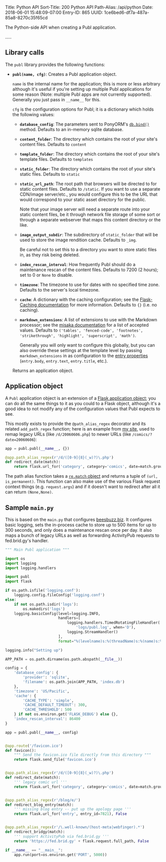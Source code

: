 Title: Python API
Sort-Title: 200 Python API
Path-Alias: /api/python
Date: 2018-06-01 15:48:09-07:00
Entry-ID: 865
UUID: 1ce6bed6-df7a-487a-85a8-8270c35f65cd

The Python-side API when creating a Publ application.

.....

## Library calls

The `publ` library provides the following functions:

* **`publ(name, cfg)`**: Creates a Publ application object.

    `name` is the internal name for the application; this is more or less
    arbitrary although it's useful if you're setting up multiple Publ
    applications for some reason (Note: multiple Publ apps are not currently
    supported). Generally you just pass in `__name__` for this.

    `cfg` is the configuration options for Publ; it is a dictionary which holds
    the following values:

    * **`database_config`**: The parameters sent to PonyORM's [`db.bind()`](https://docs.ponyorm.com/api_reference.html#Database.bind) method. Defaults to an in-memory sqlite database.

    * **`content_folder`**: The directory which contains the root of your site's content files. Defaults to `content`

    * **`template_folder`**: The directory which contains the root of your site's template files. Defaults to `templates`

    * **`static_folder`**: The directory which contains the root of your site's static files. Defaults to `static`

    * **`static_url_path`**: The root path that browsers will be directed to for static content files. Defaults to `/static`. If you want to use a separate CDN/image server/etc., you would configure this to be the URL that would correspond to your static asset directory for the public.

        Note that your image server will need a separate route into your static
        content files, be it through network file storage of some sort or
        through a separate webserver that maps this content directory or the
        like.

    * **`image_output_subdir`**: The subdirectory of `static_folder` that will be used to store the image rendition cache. Defaults to `_img`.

        Be careful not to set this to a directory you want to store static files in, as they risk being deleted.

    * **`index_rescan_interval`**: How frequently Publ should do a maintenance rescan of the content files. Defaults to 7200 (2 hours); set to 0 or `None` to disable.

    * **`timezone`**: The timezone to use for dates with no specified time zone. Defaults to the server's local timezone.

    * **`cache`**: A dictionary with the caching configuration; see the [Flask-Caching documentation](https://pythonhosted.org/Flask-Caching/#configuring-flask-caching) for more information. Defaults to `{}` (i.e. no caching).

    * **`markdown_extensions`**: A list of extensions to use with the Markdown processor; see the [misaka documentation](https://misaka.61924.nl/#extensions) for a list of accepted values. Defaults to `('tables', 'fenced-code', 'footnotes', 'strikethrough', 'highlight', 'superscript', 'math')`.

        Generally you will only want to configure this globally, but you can also override these settings at the template level by passing `markdown_extensions` in as configuration to the [entry properties](115) (`entry.body`, `entry.text`, `entry.title`, etc.).

    Returns an application object.

## Application object

A `Publ` application object is an extension of a [Flask application object](http://flask.pocoo.org/docs/1.0/api/#application-object);
you can do all the same things to it as you could to a Flask object, although it's a good idea to not modify any of the configuration
values that Publ expects to see.

This mostly exists to provide the `@path_alias_regex` decorator and its related `add_path_regex` function; here is an example from [my site](https://beesbuzz.biz), used to remap legacy URLs (like `/d/20060606.php`) to newer URLs (like `/comics/?date=20060606`):

```python
app = publ.publ(__name__, {})

@app.path_alias_regex(r'/d/([0-9]{8}(_w)?)\.php')
def redirect_date(match):
    return flask.url_for('category', category='comics', date=match.group(1)), True
```

The path alias function takes a [`re.match` object](https://docs.python.org/3.5/library/re.html#match-objects) and returns a tuple of `(url, is_permanent)`. This function can also make use of the various Flask request context things (e.g. `request.args`) and if it doesn't want to redirect after all it can return `(None,None)`.

## Sample `main.py`

This is based on the `main.py` that configures [beesbuzz.biz](https://beesbuzz.biz). It
configures basic logging, sets the in-process cache to store up to 500 items for
up to 300 seconds, and only does a maintenance rescan once per day. It also maps
a bunch of legacy URLs as well as forwarding ActivityPub requests to fed.brid.gy's
handler.

```python
""" Main Publ application """

import os
import logging
import logging.handlers

import publ
import flask

if os.path.isfile('logging.conf'):
    logging.config.fileConfig('logging.conf')
else:
    if not os.path.isdir('logs'):
        os.makedirs('logs')
    logging.basicConfig(level=logging.INFO,
                        handlers=[
                            logging.handlers.TimedRotatingFileHandler(
                                'logs/publ.log', when='D'),
                            logging.StreamHandler()
                        ],
                        format="%(levelname)s:%(threadName)s:%(name)s:%(message)s")

logging.info("Setting up")

APP_PATH = os.path.dirname(os.path.abspath(__file__))

config = {
    'database_config': {
        'provider': 'sqlite',
        'filename': os.path.join(APP_PATH, 'index.db')
    },
    'timezone': 'US/Pacific',
    'cache': {
        'CACHE_TYPE': 'simple',
        'CACHE_DEFAULT_TIMEOUT': 300,
        'CACHE_THRESHOLD': 500
    } if not os.environ.get('FLASK_DEBUG') else {},
    'index_rescan_interval': 86400
}

app = publ.publ(__name__, config)


@app.route('/favicon.ico')
def favicon():
    """ Send the favicon.ico file directly from this directory """
    return flask.send_file('favicon.ico')


@app.path_alias_regex(r'/d/([0-9]{8}(_w)?)\.php')
def redirect_date(match):
    ''' legacy comic url '''
    return flask.url_for('category', category='comics', date=match.group(1)), True


@app.path_alias_regex(r'/blog/e/')
def redirect_blog_entry(match):
    ''' missing blog entry -- put up the apology page '''
    return flask.url_for('entry', entry_id=7821), False


@app.path_alias_regex(r'/\.well-known/(host-meta|webfinger).*')
def redirect_bridgy(match):
    ''' support ActivityPub via fed.brid.gy '''
    return 'https://fed.brid.gy' + flask.request.full_path, False

if __name__ == "__main__":
    app.run(port=os.environ.get('PORT', 5000))
```
